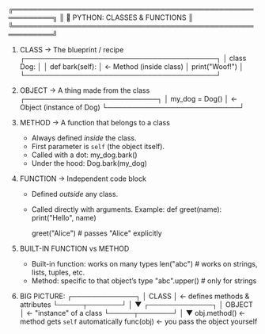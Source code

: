 ╔══════════════════════════════════════════════════════════╗
║                🐍 PYTHON: CLASSES & FUNCTIONS             ║
╚══════════════════════════════════════════════════════════╝

1. CLASS → The blueprint / recipe
   ┌───────────────────────────────────────┐
   │ class Dog:                             │
   │     def bark(self):                    │  <- Method (inside class)
   │         print("Woof!")                 │
   └───────────────────────────────────────┘

2. OBJECT → A thing made from the class
   ┌───────────────────────────┐
   │ my_dog = Dog()            │  <- Object (instance of Dog)
   └───────────────────────────┘

3. METHOD → A function that belongs to a class
   - Always defined *inside* the class.
   - First parameter is `self` (the object itself).
   - Called with a dot:
       my_dog.bark()
   - Under the hood:
       Dog.bark(my_dog)

4. FUNCTION → Independent code block
   - Defined *outside* any class.
   - Called directly with arguments.
     Example:
       def greet(name):
           print("Hello", name)

       greet("Alice")   # passes "Alice" explicitly

5. BUILT-IN FUNCTION vs METHOD
   - Built-in function: works on many types
       len("abc")   # works on strings, lists, tuples, etc.
   - Method: specific to that object’s type
       "abc".upper()   # only for strings

6. BIG PICTURE:
   ┌─────────────┐
   │ CLASS       │   ← defines methods & attributes
   └─────┬───────┘
         │
         ▼
   ┌─────────────┐
   │ OBJECT      │   ← "instance" of a class
   └─────┬───────┘
         │
         ▼
   obj.method()  ← method gets `self` automatically
   func(obj)     ← you pass the object yourself